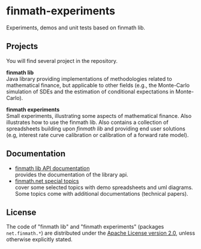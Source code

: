 finmath-experiments
===================

Experiments, demos and unit tests based on finmath lib.

Projects
--------

You will find several project in the repository.

**finmath lib**  
    Java library providing implementations of methodologies related to
    mathematical finance, but applicable to other fields (e.g., the
    Monte-Carlo simulation of SDEs and the estimation of conditional
    expectations in Monte-Carlo).

**finmath experiments**  
    Small experiments, illustrating some aspects of mathematical
    finance. Also illustrates how to use the finmath lib. Also contains
    a collection of spreadsheets building upon *finmath lib* and
    providing end user solutions (e.g, interest rate curve calibration
    or calibration of a forward rate model).

Documentation
-------------

-   [finmath lib API documentation][]  
     provides the documentation of the library api.
-   [finmath.net special topics][]  
     cover some selected topics with demo spreadsheets and uml diagrams.
    Some topics come with additional documentations (technical papers).


License
-------

The code of "finmath lib" and "finmath experiments" (packages
`net.finmath.*`) are distributed under the [Apache License version
2.0][], unless otherwise explicitly stated.

  [finmath lib API documentation]: http://www.finmath.net/java/finmath-lib/doc/
  [finmath.net special topics]: http://www.finmath.net/topics
  [Apache License version 2.0]: http://www.apache.org/licenses/LICENSE-2.0.html
